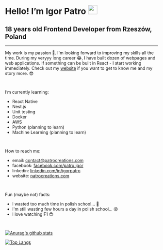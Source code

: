 # Hello! I’m Igor Patro  <img src="https://github.com/TheDudeThatCode/TheDudeThatCode/blob/master/Assets/Hi.gif" width="30px">

## 18 years old Frontend Developer from Rzeszów, Poland

---

My work is my passion 🙏. I'm looking forward to improving my skills all the time. During my veryyy long career 😂, I have built dozen of webpages and web applications. If something can be built in React - I start working immediately. Check out my [website](https://patrocreations.com) if you want to get to know me and my story more. 😎 

<br/>

I’m currently learning:
- React Native
- Nest.js
- Unit testing
- Docker
- AWS
- Python (planning to learn)
- Machine Learning (planning to learn)

<br/>

How to reach me: 
- email: contact@patrocreations.com
- facebook: [facebook.com/patro.igor](https://facebook.com/patro.igor/)
- linkedin: [linkedin.com/in/igorpatro](https://www.linkedin.com/in/igorpatro/)
- website: [patrocreations.com](https://patrocreations.com)

<br/>

Fun (maybe not) facts: 
- I wasted too much time in polish school... 🤮
- I'm still wasting few hours a day in polish school... 😡
- I love watching F1 😍 

<br/>

[![Anurag's github stats](https://github-readme-stats.vercel.app/api?username=IgorPatro&theme=dracula&show_icons=true&hide=stars,issues,contribs&count_private=true&include_all_commits=true)](https://github.com/anuraghazra/github-readme-stats)

[![Top Langs](https://github-readme-stats.vercel.app/api/top-langs/?username=IgorPatro&theme=dracula&show_icons=true&langs_count=10)](https://github.com/anuraghazra/github-readme-stats)
